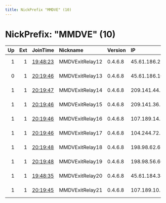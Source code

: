 ```yaml
---
title: NickPrefix "MMDVE" (10)
---
```


# NickPrefix: "MMDVE" (10)

|   Up |   Ext | JoinTime                                                                                              | Nickname        | Version   | IP             | AS      | CC   |   ORp |   Dirp | OS    | Contact                   |   eFamMembers |
|-----:|------:|:------------------------------------------------------------------------------------------------------|:----------------|:----------|:---------------|:--------|:-----|------:|-------:|:------|:--------------------------|--------------:|
|    1 |     1 | [19:48:23](https://nusenu.github.io/OrNetStats/w/relay/4A4012DF5A0DEC95C78BA6C7A149181DC1E4157C.html) | MMDVExitRelay12 | 0.4.6.8   | 45.61.186.251  | PONYNET | us   |   443 |      0 | Linux | contact@medvideos-tor.org |            21 |
|    0 |     1 | [20:19:46](https://nusenu.github.io/OrNetStats/w/relay/9330A89AC30EDA2293256155E8A2ED9ABAEE8A41.html) | MMDVExitRelay13 | 0.4.6.8   | 45.61.186.103  | PONYNET | us   |   443 |      0 | Linux | contact@medvideos-tor.org |            21 |
|    1 |     1 | [20:19:47](https://nusenu.github.io/OrNetStats/w/relay/6536F68019378E46127EFBBA80D7C0E997ED5E63.html) | MMDVExitRelay14 | 0.4.6.8   | 209.141.44.158 | PONYNET | us   |   443 |      0 | Linux | contact@medvideos-tor.org |            21 |
|    1 |     1 | [20:19:46](https://nusenu.github.io/OrNetStats/w/relay/FD739BEC18D46BC350D7C721F7FED41708ACBE20.html) | MMDVExitRelay15 | 0.4.6.8   | 209.141.36.206 | PONYNET | us   |   443 |      0 | Linux | contact@medvideos-tor.org |            21 |
|    1 |     1 | [20:19:46](https://nusenu.github.io/OrNetStats/w/relay/D51D79F113C81EE6C8AF5F5032A5936C304ED8EF.html) | MMDVExitRelay16 | 0.4.6.8   | 107.189.14.76  | PONYNET | us   |   443 |      0 | Linux | contact@medvideos-tor.org |            21 |
|    1 |     1 | [20:19:46](https://nusenu.github.io/OrNetStats/w/relay/54EBCACB6E51304CE48E98886B286413DF2C30EE.html) | MMDVExitRelay17 | 0.4.6.8   | 104.244.72.136 | PONYNET | us   |   443 |      0 | Linux | contact@medvideos-tor.org |            21 |
|    1 |     1 | [20:19:48](https://nusenu.github.io/OrNetStats/w/relay/5259DFE0E23E05120A77BDAFEA95EB99F2480D1A.html) | MMDVExitRelay18 | 0.4.6.8   | 198.98.62.6    | PONYNET | us   |   443 |      0 | Linux | contact@medvideos-tor.org |            21 |
|    1 |     1 | [20:19:48](https://nusenu.github.io/OrNetStats/w/relay/B65369AC21439A97BD6E24FE37EEDDF7766A3905.html) | MMDVExitRelay19 | 0.4.6.8   | 198.98.56.60   | PONYNET | us   |   443 |      0 | Linux | contact@medvideos-tor.org |            21 |
|    1 |     1 | [19:48:35](https://nusenu.github.io/OrNetStats/w/relay/56713CA4BD7116B5C875B15E9FA3ABC1E6650597.html) | MMDVExitRelay20 | 0.4.6.8   | 45.61.184.34   | PONYNET | us   |   443 |      0 | Linux | contact@medvideos-tor.org |            21 |
|    1 |     1 | [20:19:45](https://nusenu.github.io/OrNetStats/w/relay/6FA4612928A2FBD0294E65B843B56E231D8F4B79.html) | MMDVExitRelay21 | 0.4.6.8   | 107.189.10.137 | PONYNET | us   |   443 |      0 | Linux | contact@medvideos-tor.org |            21 |
